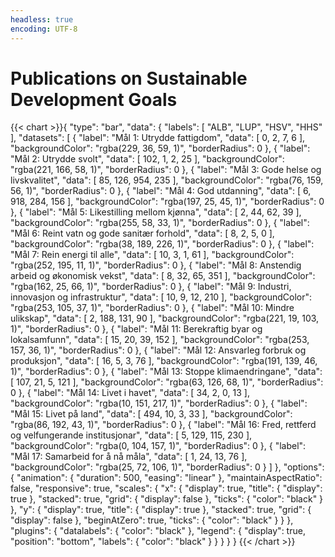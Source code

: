 ```yaml
---
headless: true
encoding: UTF-8
---
```

<h1>Publications on Sustainable Development Goals</h1>
{{< chart >}}{
    "type": "bar",
    "data": {
        "labels": [
            "ALB",
            "LUP",
            "HSV",
            "HHS"
        ],
        "datasets": [
            {
                "label": "Mål 1: Utrydde fattigdom",
                "data": [
                    0,
                    2,
                    7,
                    6
                ],
                "backgroundColor": "rgba(229, 36, 59, 1)",
                "borderRadius": 0
            },
            {
                "label": "Mål 2: Utrydde svolt",
                "data": [
                    102,
                    1,
                    2,
                    25
                ],
                "backgroundColor": "rgba(221, 166, 58, 1)",
                "borderRadius": 0
            },
            {
                "label": "Mål 3: Gode helse og livskvalitet",
                "data": [
                    85,
                    126,
                    954,
                    235
                ],
                "backgroundColor": "rgba(76, 159, 56, 1)",
                "borderRadius": 0
            },
            {
                "label": "Mål 4: God utdanning",
                "data": [
                    6,
                    918,
                    284,
                    156
                ],
                "backgroundColor": "rgba(197, 25, 45, 1)",
                "borderRadius": 0
            },
            {
                "label": "Mål 5: Likestilling mellom kjønna",
                "data": [
                    2,
                    44,
                    62,
                    39
                ],
                "backgroundColor": "rgba(255, 58, 33, 1)",
                "borderRadius": 0
            },
            {
                "label": "Mål 6: Reint vatn og gode sanitær forhold",
                "data": [
                    8,
                    2,
                    5,
                    0
                ],
                "backgroundColor": "rgba(38, 189, 226, 1)",
                "borderRadius": 0
            },
            {
                "label": "Mål 7: Rein energi til alle",
                "data": [
                    10,
                    3,
                    1,
                    61
                ],
                "backgroundColor": "rgba(252, 195, 11, 1)",
                "borderRadius": 0
            },
            {
                "label": "Mål 8: Anstendig arbeid og økonomisk vekst",
                "data": [
                    8,
                    32,
                    65,
                    351
                ],
                "backgroundColor": "rgba(162, 25, 66, 1)",
                "borderRadius": 0
            },
            {
                "label": "Mål 9: Industri, innovasjon og infrastruktur",
                "data": [
                    10,
                    9,
                    12,
                    210
                ],
                "backgroundColor": "rgba(253, 105, 37, 1)",
                "borderRadius": 0
            },
            {
                "label": "Mål 10: Mindre ulikskap",
                "data": [
                    2,
                    188,
                    131,
                    90
                ],
                "backgroundColor": "rgba(221, 19, 103, 1)",
                "borderRadius": 0
            },
            {
                "label": "Mål 11: Berekraftig byar og lokalsamfunn",
                "data": [
                    15,
                    20,
                    39,
                    152
                ],
                "backgroundColor": "rgba(253, 157, 36, 1)",
                "borderRadius": 0
            },
            {
                "label": "Mål 12: Ansvarleg forbruk og produksjon",
                "data": [
                    16,
                    5,
                    3,
                    76
                ],
                "backgroundColor": "rgba(191, 139, 46, 1)",
                "borderRadius": 0
            },
            {
                "label": "Mål 13: Stoppe klimaendringane",
                "data": [
                    107,
                    21,
                    5,
                    121
                ],
                "backgroundColor": "rgba(63, 126, 68, 1)",
                "borderRadius": 0
            },
            {
                "label": "Mål 14: Livet i havet",
                "data": [
                    34,
                    2,
                    0,
                    13
                ],
                "backgroundColor": "rgba(10, 151, 217, 1)",
                "borderRadius": 0
            },
            {
                "label": "Mål 15: Livet på land",
                "data": [
                    494,
                    10,
                    3,
                    33
                ],
                "backgroundColor": "rgba(86, 192, 43, 1)",
                "borderRadius": 0
            },
            {
                "label": "Mål 16: Fred, rettferd og velfungerande institusjonar",
                "data": [
                    5,
                    129,
                    115,
                    230
                ],
                "backgroundColor": "rgba(0, 104, 157, 1)",
                "borderRadius": 0
            },
            {
                "label": "Mål 17: Samarbeid for å nå måla",
                "data": [
                    1,
                    24,
                    13,
                    76
                ],
                "backgroundColor": "rgba(25, 72, 106, 1)",
                "borderRadius": 0
            }
        ]
    },
    "options": {
        "animation": {
            "duration": 500,
            "easing": "linear"
        },
        "maintainAspectRatio": false,
        "responsive": true,
        "scales": {
            "x": {
                "display": true,
                "title": {
                    "display": true
                },
                "stacked": true,
                "grid": {
                    "display": false
                },
                "ticks": {
                    "color": "black"
                }
            },
            "y": {
                "display": true,
                "title": {
                    "display": true
                },
                "stacked": true,
                "grid": {
                    "display": false
                },
                "beginAtZero": true,
                "ticks": {
                    "color": "black"
                }
            }
        },
        "plugins": {
            "datalabels": {
                "color": "black"
            },
            "legend": {
                "display": true,
                "position": "bottom",
                "labels": {
                    "color": "black"
                }
            }
        }
    }
}
{{< /chart >}}
